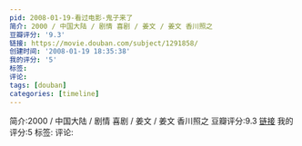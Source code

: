 ```yaml
---
pid: 2008-01-19-看过电影-鬼子来了
简介: 2000 / 中国大陆 / 剧情 喜剧 / 姜文 / 姜文 香川照之
豆瓣评分: '9.3'
链接: https://movie.douban.com/subject/1291858/
创建时间: '2008-01-19 18:35:38'
我的评分: '5'
标签:
评论:
tags: [douban]
categories: [timeline]
---
```

简介:2000 / 中国大陆 / 剧情 喜剧 / 姜文 / 姜文 香川照之
豆瓣评分:9.3
[链接](https://movie.douban.com/subject/1291858/)
我的评分:5
标签:
评论:
